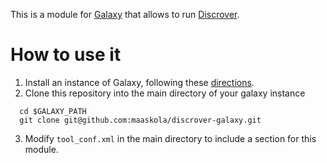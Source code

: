 This is a module for [Galaxy](http://galaxyproject.org/) that allows to run [Discrover](https://github.com/maaskola/discrover).

How to use it
=============

1. Install an instance of Galaxy, following these [directions](https://wiki.galaxyproject.org/Admin/GetGalaxy).
2. Clone this repository into the main directory of your galaxy instance
```
  cd $GALAXY_PATH
  git clone git@github.com:maaskola/discrover-galaxy.git
```
3. Modify ```tool_conf.xml``` in the main directory to include a section for this module.
